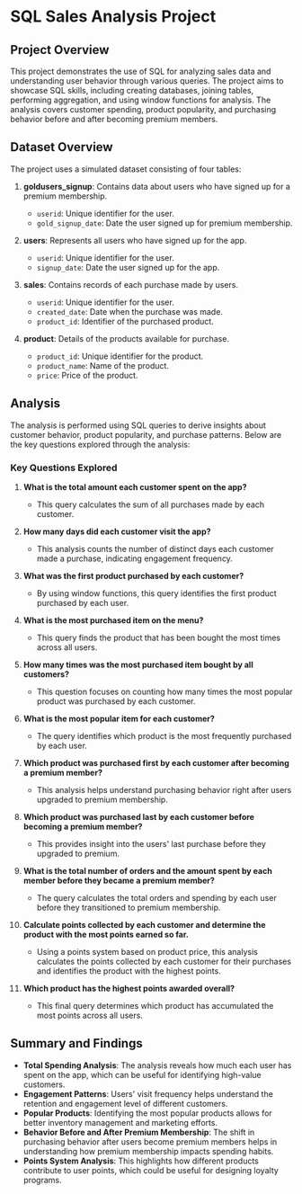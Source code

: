 # SQL Sales Analysis Project

## Project Overview
This project demonstrates the use of SQL for analyzing sales data and understanding user behavior through various queries. The project aims to showcase SQL skills, including creating databases, joining tables, performing aggregation, and using window functions for analysis. The analysis covers customer spending, product popularity, and purchasing behavior before and after becoming premium members.

## Dataset Overview
The project uses a simulated dataset consisting of four tables:

1. **goldusers_signup**: Contains data about users who have signed up for a premium membership.
   - `userid`: Unique identifier for the user.
   - `gold_signup_date`: Date the user signed up for premium membership.
   
2. **users**: Represents all users who have signed up for the app.
   - `userid`: Unique identifier for the user.
   - `signup_date`: Date the user signed up for the app.
   
3. **sales**: Contains records of each purchase made by users.
   - `userid`: Unique identifier for the user.
   - `created_date`: Date when the purchase was made.
   - `product_id`: Identifier of the purchased product.
   
4. **product**: Details of the products available for purchase.
   - `product_id`: Unique identifier for the product.
   - `product_name`: Name of the product.
   - `price`: Price of the product.

## Analysis
The analysis is performed using SQL queries to derive insights about customer behavior, product popularity, and purchase patterns. Below are the key questions explored through the analysis:

### Key Questions Explored
1. **What is the total amount each customer spent on the app?**
   - This query calculates the sum of all purchases made by each customer.

2. **How many days did each customer visit the app?**
   - This analysis counts the number of distinct days each customer made a purchase, indicating engagement frequency.

3. **What was the first product purchased by each customer?**
   - By using window functions, this query identifies the first product purchased by each user.

4. **What is the most purchased item on the menu?**
   - This query finds the product that has been bought the most times across all users.

5. **How many times was the most purchased item bought by all customers?**
   - This question focuses on counting how many times the most popular product was purchased by each customer.

6. **What is the most popular item for each customer?**
   - The query identifies which product is the most frequently purchased by each user.

7. **Which product was purchased first by each customer after becoming a premium member?**
   - This analysis helps understand purchasing behavior right after users upgraded to premium membership.

8. **Which product was purchased last by each customer before becoming a premium member?**
   - This provides insight into the users' last purchase before they upgraded to premium.

9. **What is the total number of orders and the amount spent by each member before they became a premium member?**
   - The query calculates the total orders and spending by each user before they transitioned to premium membership.

10. **Calculate points collected by each customer and determine the product with the most points earned so far.**
    - Using a points system based on product price, this analysis calculates the points collected by each customer for their purchases and identifies the product with the highest points.

11. **Which product has the highest points awarded overall?**
    - This final query determines which product has accumulated the most points across all users.

## Summary and Findings
- **Total Spending Analysis**: The analysis reveals how much each user has spent on the app, which can be useful for identifying high-value customers.
- **Engagement Patterns**: Users' visit frequency helps understand the retention and engagement level of different customers.
- **Popular Products**: Identifying the most popular products allows for better inventory management and marketing efforts.
- **Behavior Before and After Premium Membership**: The shift in purchasing behavior after users become premium members helps in understanding how premium membership impacts spending habits.
- **Points System Analysis**: This highlights how different products contribute to user points, which could be useful for designing loyalty programs.
